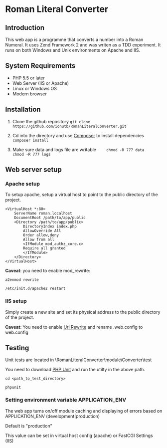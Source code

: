 Roman Literal Converter
=======================

Introduction
------------
This web app is a programme that converts a number into a Roman Numeral.
It uses Zend Framework 2 and was writen as a TDD experiment.
It runs on both Windows and Unix environments on Apache and IIS.

System Requirements
------------
* PHP 5.5 or later
* Web Server (IIS or Apache)
* Linux or Windows OS
* Modern browser

Installation
---------------------------

1.  Clone the github repository
`git clone https://github.com/ionutb/RomanLiteralConverter.git`

2.  Cd into the directory and use [Composer](https://getcomposer.org/) to install dependencies
`    composer install`

3.  Make sure data and logs file are writable
`    chmod -R 777 data`
`    chmod -R 777 logs`


Web server setup
----------------

### Apache setup

To setup apache, setup a virtual host to point to the public directory of the
project. 

    <VirtualHost *:80>
        ServerName roman.localhost
        DocumentRoot /path/to/app/public
        <Directory /path/to/app/public>
            DirectoryIndex index.php
            AllowOverride All
            Order allow,deny
            Allow from all
            <IfModule mod_authz_core.c>
            Require all granted
            </IfModule>
        </Directory>
    </VirtualHost>
**Caveat**: you need to enable mod_rewrite:

`a2enmod rewrite`

`/etc/init.d/apache2 restart`


### IIS setup

Simply create a new site and set its physical address to the public directory of the
project. 

**Caveat**: You need to enable [Url Rewrite](http://www.iis.net/learn/extensions/url-rewrite-module/using-the-url-rewrite-module) and rename .web.config to web.config

Testing
---------------------------
Unit tests are located in \RomanLiteralConverter\module\Converter\test

You need to download  [PHP Unit](https://phpunit.de/) and run the utilty in the above path. 

`cd <path_to_test_directory>`

`phpunit`

### Setting environment variable APPLICATION_ENV 
The web app turns on/off module caching and displaying of errors based on APPLICATION_ENV (development|production)

Default is "production"

This value can be set in virtual host config (apache) or FastCGI Settings (IIS) 

